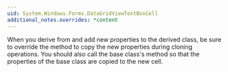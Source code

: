 ```yaml
---
uid: System.Windows.Forms.DataGridViewTextBoxCell
additional_notes.overrides: *content
---
```


<p>When you derive from <xref href="System.Windows.Forms.DataGridViewTextBoxCell"></xref> and add new properties to the derived class, be sure to override the <xref href="System.Windows.Forms.DataGridViewTextBoxCell.Clone"></xref> method to copy the new properties during cloning operations. You should also call the base class's <xref href="System.Windows.Forms.DataGridViewTextBoxCell.Clone"></xref> method so that the properties of the base class are copied to the new cell.</p>


